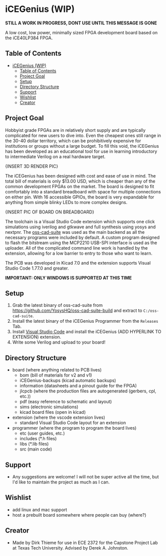 # iCEGenius (WIP)

**STILL A WORK IN PROGRESS, DONT USE UNTIL THIS MESSAGE IS GONE**

A low cost, low power, minimally sized FPGA development board based on the iCE40LP384 FPGA.

## Table of Contents
- [iCEGenius (WIP)](#icegenius-wip)
  - [Table of Contents](#table-of-contents)
  - [Project Goal](#project-goal)
  - [Setup](#setup)
  - [Directory Structure](#directory-structure)
  - [Support](#support)
  - [Wishlist](#wishlist)
  - [Creator](#creator)

## Project Goal

Hobbyist grade FPGAs are in relatively short supply and are typically complicated for new users to dive into. Even the cheapest ones still range in the 30-40 dollar territory, which can be prohibitively expensive for institutions or groups without a large budget. To fill this void, the iCEGenius has been developed as an educational tool for use in learning introductory to intermediate Verilog on a real hardware target.

{INSERT 3D RENDER PIC}

The iCEGenius has been designed with cost and ease of use in mind. The total bill of materials is only $13.00 USD, which is cheaper than any of the common development FPGAs on the market. The board is designed to fit comfortably into a standard breadboard with space for multiple connections on either pin. With 16 accessible GPIOs, the board is very expandable for anything from simple blinky LEDs to more complex designs.

{INSERT PIC OF BOARD ON BREADBOARD}

The toolchain is a Visual Studio Code extension which supports one click simulations using iverilog and gtkwave and full synthesis using yosys and nextpnr. The [oss-cad-suite](https://github.com/YosysHQ/oss-cad-suite-build) was used as the main backend as all the necessary programs were included by default. A custom program designed to flash the bitstream using the MCP2210 USB-SPI interface is used as the uploader. All of the complicated command line work is handled by the extension, allowing for a low barrier to entry to those who want to learn.

The PCB was developed in Kicad 7.0 and the extension supports Visual Studio Code 1.77.0 and greater.

**IMPORTANT: ONLY WINDOWS IS SUPPORTED AT THIS TIME**

## Setup

1. Grab the latest binary of oss-cad-suite from https://github.com/YosysHQ/oss-cad-suite-build and extract to `C:/oss-cad-suite`.
2. Install the latest binary of the iCEGenius Programmer from the `Releases` Tab.
3. Install [Visual Studio Code](https://code.visualstudio.com) and install the iCEGenius (ADD HYPERLINK TO EXTENSION) extension.
4. Write some Verilog and upload to your board!

## Directory Structure

- board (where anything related to PCB lives)
  - bom (bill of materials for v2 and v1)
  - iCEGenius-backups (kicad automatic backups)
  - information (datasheets and a pinout guide for the FPGA)
  - jlcpcb (where the production files are autogenerated (gerbers, cpl, etc.))
  - pdf (easy reference to schematic and layout)
  - sims (electronic simulations)
  - kicad board files (open in kicad)
- extension (where the vscode extension lives)
  - standard Visual Studio Code layout for an extension
- programmer (where the program to program the board lives)
  - etc (user guides, etc.)
  - includes (*.h files)
  - libs (*.lib files)
  - src (main code)

## Support
- Any suggestions are welcome! I will not be super active all the time, but I'd like to maintain the project as much as I can.

## Wishlist
- add linux and mac support
- host a prebuilt board somewhere where people can buy (where?)

## Creator
- Made by Dirk Thieme for use in ECE 2372 for the Capstone Project Lab at Texas Tech University. Advised by Derek A. Johnston.




































































